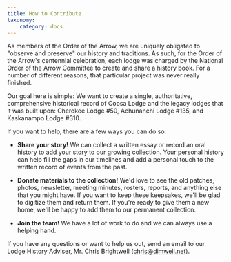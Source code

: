 ```yaml
---
title: How to Contribute
taxonomy:
    category: docs
---
```


As members of the Order of the Arrow, we are uniquely obligated to "observe and preserve" our history and traditions. As such, for the Order 
of the Arrow's centennial celebration, each lodge was charged by the National Order of the Arrow Committee to create and share a history book. 
For a number of different reasons, that particular project was never really finished.

Our goal here is simple: We want to create a single, authoritative, comprehensive historical record of Coosa Lodge and the legacy lodges that it was 
built upon: Cherokee Lodge #50, Achunanchi Lodge #135, and Kaskanampo Lodge #310.

If you want to help, there are a few ways you can do so:

* **Share your story!** We can collect a written essay or record an oral history to add your story to our growing collection. Your personal history 
can help fill the gaps in our timelines and add a personal touch to the written record of events from the past.

* **Donate materials to the collection!** We'd love to see the old patches, photos, newsletter, meeting minutes, rosters, reports, and anything else 
that you might have. If you want to keep these keepsakes, we'll be glad to digitize them and return them. If you're ready to give them a new home, 
we'll be happy to add them to our permanent collection.

* **Join the team!** We have a lot of work to do and we can always use a helping hand.

If you have any questions or want to help us out, send an email to our Lodge History Adviser, Mr. Chris Brightwell 
([chris@dimwell.net](mailto:chris@dimwell.net)).
